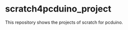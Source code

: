 scratch4pcduino_project
=======================

This repository shows the projects of scratch for pcduino. 
